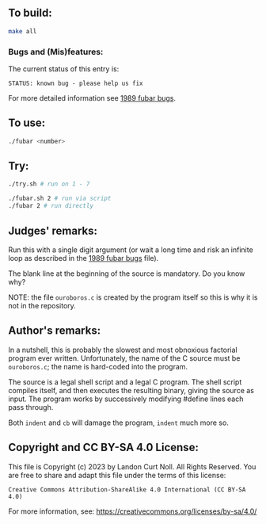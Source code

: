 ## To build:

```sh
make all
```


### Bugs and (Mis)features:

The current status of this entry is:

```
STATUS: known bug - please help us fix
```

For more detailed information see [1989 fubar bugs](../../bugs.html#1989_fubar).


## To use:

```sh
./fubar <number>
```


## Try:

```sh
./try.sh # run on 1 - 7 

./fubar.sh 2 # run via script
./fubar 2 # run directly
```


## Judges' remarks:

Run this with a single digit argument (or wait a long time and risk an infinite
loop as described in the [1989 fubar bugs](../../bugs.html#1989_fubar) file).

The blank line at the beginning of the source is mandatory.
Do you know why?

NOTE: the file `ouroboros.c` is created by the program itself so this is why it
is not in the repository.


## Author's remarks:

In a nutshell, this is probably the slowest and most
obnoxious factorial program ever written.  Unfortunately,
the name of the C source must be `ouroboros.c`; the name is
hard-coded into the program.

The source is a legal shell script and a legal C program.
The shell script compiles itself, and then executes the
resulting binary, giving the source as input.  The program
works by successively modifying #define lines each pass through.

Both `indent` and `cb` will damage the program, `indent`
much more so.


## Copyright and CC BY-SA 4.0 License:

This file is Copyright (c) 2023 by Landon Curt Noll.  All Rights Reserved.
You are free to share and adapt this file under the terms of this license:

    Creative Commons Attribution-ShareAlike 4.0 International (CC BY-SA 4.0)

For more information, see: https://creativecommons.org/licenses/by-sa/4.0/
